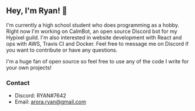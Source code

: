 ## Hey, I'm Ryan! 👋

I'm currently a high school student who does programming as a hobby. Right now I'm working on CalmBot, an open source Discord bot for my Hypixel guild. I'm also interested in website development with React and ops with AWS, Travis CI and Docker. Feel free to message me on Discord if you want to contribute or have any questions.

I'm a huge fan of open source so feel free to use any of the code I write for your own projects!

### Contact

- Discord: RYAN#7642
- Email: arora.ryan@gmail.com
